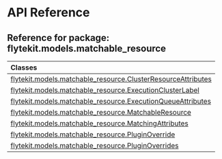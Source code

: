 # API Reference

## Reference for package: flytekit.models.matchable_resource

| Classes  |
| :------------- |
| [flytekit.models.matchable_resource.ClusterResourceAttributes](flytekit_models_matchable_resource_clusterresourceattributes) |
| [flytekit.models.matchable_resource.ExecutionClusterLabel](flytekit_models_matchable_resource_executionclusterlabel) |
| [flytekit.models.matchable_resource.ExecutionQueueAttributes](flytekit_models_matchable_resource_executionqueueattributes) |
| [flytekit.models.matchable_resource.MatchableResource](flytekit_models_matchable_resource_matchableresource) |
| [flytekit.models.matchable_resource.MatchingAttributes](flytekit_models_matchable_resource_matchingattributes) |
| [flytekit.models.matchable_resource.PluginOverride](flytekit_models_matchable_resource_pluginoverride) |
| [flytekit.models.matchable_resource.PluginOverrides](flytekit_models_matchable_resource_pluginoverrides) |
